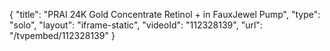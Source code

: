 {
    "title": "PRAI 24K Gold Concentrate Retinol + in FauxJewel Pump",
    "type": "solo",
    "layout": "iframe-static",
    "videoId": "112328139",
    "url": "\/tvpembed\/112328139"
}
